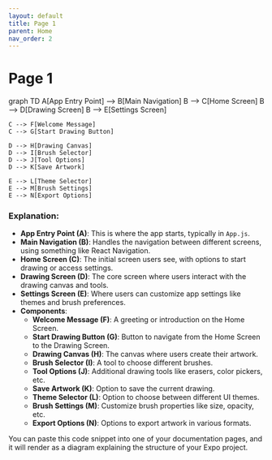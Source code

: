 ```yaml
---
layout: default
title: Page 1
parent: Home
nav_order: 2
---
```


# Page 1


graph TD
    A[App Entry Point] --> B[Main Navigation]
    B --> C[Home Screen]
    B --> D[Drawing Screen]
    B --> E[Settings Screen]
    
    C --> F[Welcome Message]
    C --> G[Start Drawing Button]
    
    D --> H[Drawing Canvas]
    D --> I[Brush Selector]
    D --> J[Tool Options]
    D --> K[Save Artwork]
    
    E --> L[Theme Selector]
    E --> M[Brush Settings]
    E --> N[Export Options]


### Explanation:

- **App Entry Point (A)**: This is where the app starts, typically in `App.js`.
- **Main Navigation (B)**: Handles the navigation between different screens, using something like React Navigation.
- **Home Screen (C)**: The initial screen users see, with options to start drawing or access settings.
- **Drawing Screen (D)**: The core screen where users interact with the drawing canvas and tools.
- **Settings Screen (E)**: Where users can customize app settings like themes and brush preferences.
- **Components**:
  - **Welcome Message (F)**: A greeting or introduction on the Home Screen.
  - **Start Drawing Button (G)**: Button to navigate from the Home Screen to the Drawing Screen.
  - **Drawing Canvas (H)**: The canvas where users create their artwork.
  - **Brush Selector (I)**: A tool to choose different brushes.
  - **Tool Options (J)**: Additional drawing tools like erasers, color pickers, etc.
  - **Save Artwork (K)**: Option to save the current drawing.
  - **Theme Selector (L)**: Option to choose between different UI themes.
  - **Brush Settings (M)**: Customize brush properties like size, opacity, etc.
  - **Export Options (N)**: Options to export artwork in various formats.

You can paste this code snippet into one of your documentation pages, and it will render as a diagram explaining the structure of your Expo project.